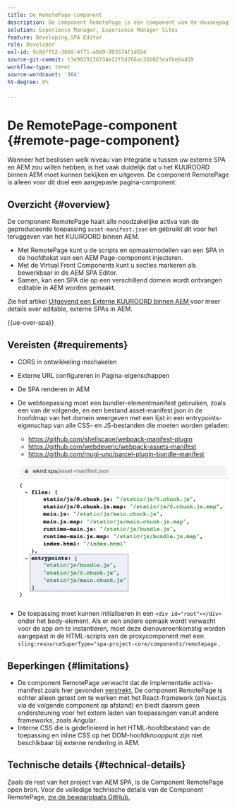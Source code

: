 ```yaml
---
title: De RemotePage-component
description: De component RemotePage is een component van de douanepagina voor het uitgeven van ver React SPA binnen AEM.
solution: Experience Manager, Experience Manager Sites
feature: Developing,SPA Editor
role: Developer
exl-id: 9c8dff52-3860-4f71-a0d9-993574f1d654
source-git-commit: c3e9029236734e22f5d266ac26b923eafbe0a459
workflow-type: tm+mt
source-wordcount: '364'
ht-degree: 0%

---
```


# De RemotePage-component {#remote-page-component}

Wanneer het beslissen welk niveau van integratie u tussen uw externe SPA en AEM zou willen hebben, is het vaak duidelijk dat u het KUUROORD binnen AEM moet kunnen bekijken en uitgeven. De component RemotePage is alleen voor dit doel een aangepaste pagina-component.

## Overzicht {#overview}

De component RemotePage haalt alle noodzakelijke activa van de geproduceerde toepassing `asset-manifest.json` en gebruikt dit voor het teruggeven van het KUUROORD binnen AEM.

* Met RemotePage kunt u de scripts en opmaakmodellen van een SPA in de hoofdtekst van een AEM Page-component injecteren.
* Met de Virtual Front Components kunt u secties markeren als bewerkbaar in de AEM SPA Editor.
* Samen, kan een SPA die op een verschillend domein wordt ontvangen editable in AEM worden gemaakt.

Zie het artikel [ Uitgevend een Externe KUUROORD binnen AEM ](spa-edit-external.md) voor meer details over editable, externe SPAs in AEM.

{{ue-over-spa}}

## Vereisten {#requirements}

* CORS in ontwikkeling inschakelen
* Externe URL configureren in Pagina-eigenschappen
* De SPA renderen in AEM
* De webtoepassing moet een bundler-elementmanifest gebruiken, zoals een van de volgende, en een bestand asset-manifest.json in de hoofdmap van het domein weergeven met een lijst in een entrypoints-eigenschap van alle CSS- en JS-bestanden die moeten worden geladen:
   * https://github.com/shellscape/webpack-manifest-plugin
   * https://github.com/webdeveric/webpack-assets-manifest
   * https://github.com/mugi-uno/parcel-plugin-bundle-manifest

  ![ EnterPoint ](assets/asset-manifest-entrypoints.png)

* De toepassing moet kunnen initialiseren in een `<div id="root"></div>` onder het body-element. Als er een andere opmaak wordt verwacht voor de app om te instantiëren, moet deze dienovereenkomstig worden aangepast in de HTML-scripts van de proxycomponent met een `sling:resourceSuperType="spa-project-core/components/remotepage` .

## Beperkingen {#limitations}

* De component RemotePage verwacht dat de implementatie activa-manifest zoals hier gevonden [ verstrekt.](https://github.com/shellscape/webpack-manifest-plugin) De component RemotePage is echter alleen getest om te werken met het React-framework (en Next.js via de volgende component op afstand) en biedt daarom geen ondersteuning voor het extern laden van toepassingen vanuit andere frameworks, zoals Angular.
* Interne CSS die is gedefinieerd in het HTML-hoofdbestand van de toepassing en inline CSS op het DOM-hoofdknooppunt zijn niet beschikbaar bij externe rendering in AEM.

## Technische details {#technical-details}

Zoals de rest van het project van AEM SPA, is de Component RemotePage open bron. Voor de volledige technische details van de Component RemotePage, [ zie de bewaarplaats GitHub.](https://github.com/adobe/aem-spa-project-core/tree/master/ui.apps/src/main/content/jcr_root/apps/spa-project-core/components/remotepage)
